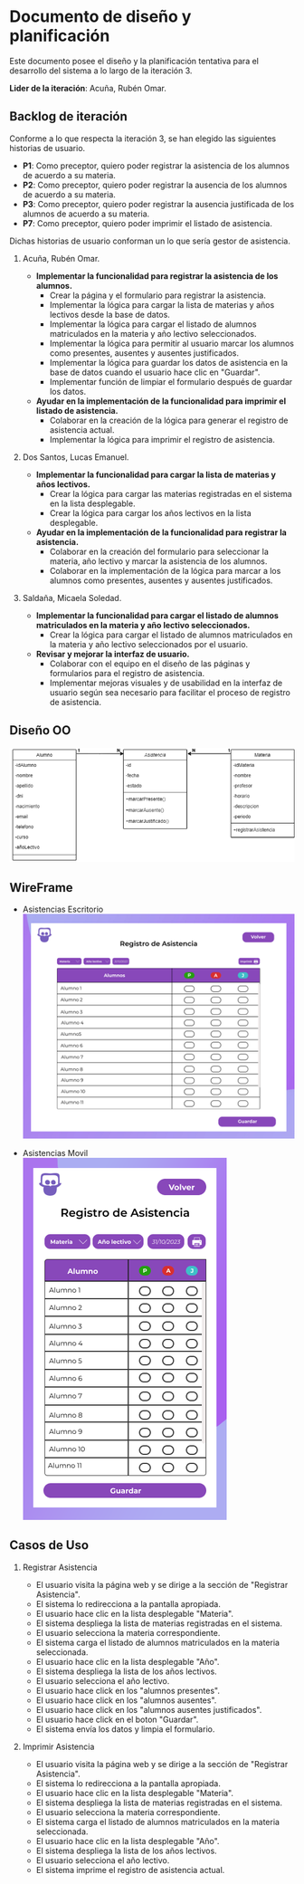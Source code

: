 # Documento de diseño y planificación 
Este documento posee el diseño y la planificación tentativa para el desarrollo del sistema a lo largo de la iteración 3.

**Lider de la iteración**: Acuña, Rubén Omar.

## Backlog de iteración
Conforme a lo que respecta la iteración 3, se han elegido las siguientes historias de usuario.

- **P1**: Como preceptor, quiero poder registrar la asistencia de los alumnos de acuerdo a su materia. <br>
- **P2**: Como preceptor, quiero poder registrar la ausencia de los alumnos de acuerdo a su materia. <br>
- **P3**: Como preceptor, quiero poder registrar la ausencia justificada de los alumnos de acuerdo a su materia. <br>
- **P7**: Como preceptor, quiero poder imprimir el listado de asistencia. <br>

Dichas historias de usuario conforman un lo que sería gestor de asistencia. 

1. Acuña, Rubén Omar.
   - **Implementar la funcionalidad para registrar la asistencia de los alumnos.**
      - Crear la página y el formulario para registrar la asistencia.
      - Implementar la lógica para cargar la lista de materias y años lectivos desde la base de datos.
      - Implementar la lógica para cargar el listado de alumnos matriculados en la materia y año lectivo seleccionados.
      - Implementar la lógica para permitir al usuario marcar los alumnos como presentes, ausentes y ausentes justificados.
      - Implementar la lógica para guardar los datos de asistencia en la base de datos cuando el usuario hace clic en "Guardar".
      - Implementar función de limpiar el formulario después de guardar los datos.
   - **Ayudar en la implementación de la funcionalidad para imprimir el listado de asistencia.**
      - Colaborar en la creación de la lógica para generar el registro de asistencia actual.
      - Implementar la lógica para imprimir el registro de asistencia.

2. Dos Santos, Lucas Emanuel.
   - **Implementar la funcionalidad para cargar la lista de materias y años lectivos.**
      - Crear la lógica para cargar las materias registradas en el sistema en la lista desplegable.
      - Crear la lógica para cargar los años lectivos en la lista desplegable.
   - **Ayudar en la implementación de la funcionalidad para registrar la asistencia.**
      - Colaborar en la creación del formulario para seleccionar la materia, año lectivo y marcar la asistencia de los alumnos.
      - Colaborar en la implementación de la lógica para marcar a los alumnos como presentes, ausentes y ausentes justificados.

3. Saldaña, Micaela Soledad.
   - **Implementar la funcionalidad para cargar el listado de alumnos matriculados en la materia y año lectivo seleccionados.**
      - Crear la lógica para cargar el listado de alumnos matriculados en la materia y año lectivo seleccionados por el usuario.
   - **Revisar y mejorar la interfaz de usuario.**
      - Colaborar con el equipo en el diseño de las páginas y formularios para el registro de asistencia.
      - Implementar mejoras visuales y de usabilidad en la interfaz de usuario según sea necesario para facilitar el proceso de registro de asistencia.

## Diseño OO

![alt text](../../img/CLASE-asistencia.png)


## WireFrame

- Asistencias Escritorio <br>
![alt text](../../img/ASISTENCIA-1.png)

- Asistencias Movil <br>
![alt text](../../img/ASISTENCIA-2.png)


## Casos de Uso

1. Registrar Asistencia
    - El usuario visita la página web y se dirige a la sección de "Registrar Asistencia".
    - El sistema lo redirecciona a la pantalla apropiada.
    - El usuario hace clic en la lista desplegable "Materia". 
    - El sistema despliega la lista de materias registradas en el sistema.
    - El usuario selecciona la materia correspondiente.
    - El sistema carga el listado de alumnos matriculados en la materia seleccionada.
    - El usuario hace clic en la lista desplegable "Año". 
    - El sistema despliega la lista de los años lectivos.
    - El usuario selecciona el año lectivo.
    - El usuario hace click en los "alumnos presentes".
    - El usuario hace click en los "alumnos ausentes".
    - El usuario hace click en los "alumnos ausentes justificados".
    - El usuario hace click en el boton "Guardar".
    - El sistema envía los datos y limpia el formulario.
  
2. Imprimir Asistencia
    - El usuario visita la página web y se dirige a la sección de "Registrar Asistencia".
    - El sistema lo redirecciona a la pantalla apropiada.
    - El usuario hace clic en la lista desplegable "Materia". 
    - El sistema despliega la lista de materias registradas en el sistema.
    - El usuario selecciona la materia correspondiente.
    - El sistema carga el listado de alumnos matriculados en la materia seleccionada.
    - El usuario hace clic en la lista desplegable "Año". 
    - El sistema despliega la lista de los años lectivos.
    - El usuario selecciona el año lectivo.
    - El sistema imprime el registro de asistencia actual.


